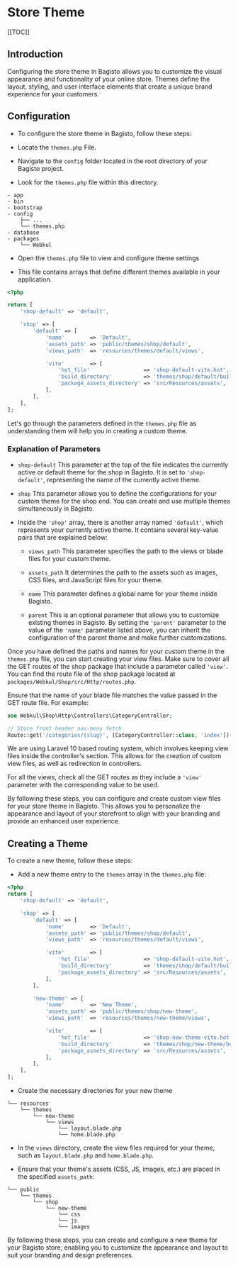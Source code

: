 # Store Theme

[[TOC]]

## Introduction 

Configuring the store theme in Bagisto allows you to customize the visual appearance and functionality of your online store. Themes define the layout, styling, and user interface elements that create a unique brand experience for your customers.

## Configuration

- To configure the store theme in Bagisto, follow these steps:

- Locate the `themes.php` File.

- Navigate to the `config` folder located in the root directory of your Bagisto project.

- Look for the `themes.php` file within this directory.

```
- app
- bin
- bootstrap
- config
    ├── ...
    └── themes.php
- database
- packages
    └── Webkul
```

- Open the `themes.php` file to view and configure theme settings

- This file contains arrays that define different themes available in your application.

```php
<?php

return [
    'shop-default' => 'default',

    'shop' => [
        'default' => [
            'name'        => 'Default',
            'assets_path' => 'public/themes/shop/default',
            'views_path'  => 'resources/themes/default/views',

            'vite'        => [
                'hot_file'                 => 'shop-default-vite.hot',
                'build_directory'          => 'themes/shop/default/build',
                'package_assets_directory' => 'src/Resources/assets',
            ],
        ],
    ],
];
```

Let's go through the parameters defined in the `themes.php` file as understanding them will help you in creating a custom theme.

### Explanation of Parameters

- `shop-default` This parameter at the top of the file indicates the currently active or default theme for the shop in Bagisto. It is set to `'shop-default'`, representing the name of the currently active theme.

- `shop` This parameter allows you to define the configurations for your custom theme for the shop end. You can create and use multiple themes simultaneously in Bagisto.

- Inside the `'shop'` array, there is another array named `'default'`, which represents your currently active theme. It contains several key-value pairs that are explained below:

    - `views_path` This parameter specifies the path to the views or blade files for your custom theme.

    - `assets_path` It determines the path to the assets such as images, CSS files, and JavaScript files for your theme.

    - `name` This parameter defines a global name for your theme inside Bagisto.

    - `parent` This is an optional parameter that allows you to customize existing themes in Bagisto. By setting the `'parent'` parameter to the value of the `'name'` parameter listed above, you can inherit the configuration of the parent theme and make further customizations.

Once you have defined the paths and names for your custom theme in the `themes.php` file, you can start creating your view files. Make sure to cover all the GET routes of the shop package that include a parameter called `'view'`. You can find the route file of the shop package located at `packages/Webkul/Shop/src/Http/routes.php`.

Ensure that the name of your blade file matches the value passed in the GET route file. For example:

```php
use Webkul\Shop\Http\Controllers\CategoryController;

// Store front header nav-menu fetch
Route::get('/categories/{slug}', [CategoryController::class, 'index'])->name('shop.categories.index');
```

We are using Laravel 10 based routing system, which involves keeping view files inside the controller's section. This allows for the creation of custom view files, as well as redirection in controllers.

For all the views, check all the GET routes as they include a `'view'` parameter with the corresponding value to be used.

By following these steps, you can configure and create custom view files for your store theme in Bagisto. This allows you to personalize the appearance and layout of your storefront to align with your branding and provide an enhanced user experience.

## Creating a Theme

To create a new theme, follow these steps:

- Add a new theme entry to the `themes` array in the `themes.php` file:

```php
<?php
return [
    'shop-default' => 'default',

    'shop' => [
        'default' => [
            'name'        => 'Default',
            'assets_path' => 'public/themes/shop/default',
            'views_path'  => 'resources/themes/default/views',

            'vite'        => [
                'hot_file'                 => 'shop-default-vite.hot',
                'build_directory'          => 'themes/shop/default/build',
                'package_assets_directory' => 'src/Resources/assets',
            ],
        ],

        'new-theme' => [
            'name'        => 'New Theme',
            'assets_path' => 'public/themes/shop/new-theme',
            'views_path'  => 'resources/themes/new-theme/views',

            'vite'        => [
                'hot_file'                 => 'shop-new-theme-vite.hot',
                'build_directory'          => 'themes/shop/new-theme/build',
                'package_assets_directory' => 'src/Resources/assets',
            ],
        ],
    ],
];
```

- Create the necessary directories for your new theme

```
└── resources
    └── themes
        └── new-theme
            └── views
                └── layout.blade.php
                └── home.blade.php
```

- In the `views` directory, create the view files required for your theme, such as `layout.blade.php` and `home.blade.php`.

- Ensure that your theme's assets (CSS, JS, images, etc.) are placed in the specified `assets_path`:
```
└── public
    └── themes
        └── shop
            └── new-theme
                └── css
                └── js
                └── images
```

By following these steps, you can create and configure a new theme for your Bagisto store, enabling you to customize the appearance and layout to suit your branding and design preferences.


